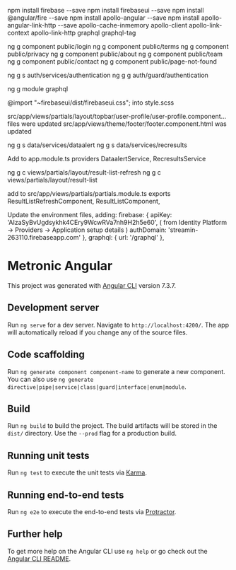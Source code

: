 npm install firebase --save
npm install firebaseui --save
npm install @angular/fire --save
npm install apollo-angular --save
npm install apollo-angular-link-http --save
apollo-cache-inmemory
apollo-client
apollo-link-context
apollo-link-http
graphql
graphql-tag

ng g component public/login
ng g component public/terms
ng g component public/privacy
ng g component public/about
ng g component public/team
ng g component public/contact
ng g component public/page-not-found
	
ng g s auth/services/authentication
ng g g auth/guard/authentication
   
ng g module graphql

@import "~firebaseui/dist/firebaseui.css"; into style.scss


src/app/views/partials/layout/topbar/user-profile/user-profile.component... files were updated
src/app/views/theme/footer/footer.component.html was updated

ng g s data/services/dataalert
ng g s data/services/recresults

Add to app.module.ts providers
		DataalertService,
		RecresultsService
		
		
ng g c views/partials/layout/result-list-refresh
ng g c views/partials/layout/result-list

add to src/app/views/partials/partials.module.ts exports
		ResultListRefreshComponent,
		ResultListComponent,

Update the environment files, adding:
	firebase: {
		apiKey: 'AIzaSyBvUgdsykhk4CEry9WcwRVa7nh9H2h5e60',   ( from Identity Platform -> Providers -> Application setup details )
		authDomain: 'streamin-263110.firebaseapp.com'
	},
	graphql: {
		url: '/graphql'
	},
	
# Metronic Angular

This project was generated with [Angular CLI](https://github.com/angular/angular-cli) version 7.3.7.

## Development server

Run `ng serve` for a dev server. Navigate to `http://localhost:4200/`. The app will automatically reload if you change any of the source files.

## Code scaffolding

Run `ng generate component component-name` to generate a new component. You can also use `ng generate directive|pipe|service|class|guard|interface|enum|module`.

## Build

Run `ng build` to build the project. The build artifacts will be stored in the `dist/` directory. Use the `--prod` flag for a production build.

## Running unit tests

Run `ng test` to execute the unit tests via [Karma](https://karma-runner.github.io).

## Running end-to-end tests

Run `ng e2e` to execute the end-to-end tests via [Protractor](http://www.protractortest.org/).

## Further help

To get more help on the Angular CLI use `ng help` or go check out the [Angular CLI README](https://github.com/angular/angular-cli/blob/master/README.md).
